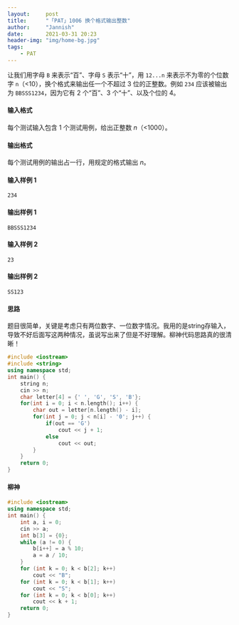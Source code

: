 ```yaml
---
layout:     post
title:      "「PAT」1006 换个格式输出整数"
author:     "Jannish"
date:       2021-03-31 20:23
header-img: "img/home-bg.jpg"
tags:
    - PAT
---
```

让我们用字母 `B` 来表示“百”、字母 `S` 表示“十”，用 `12...n` 来表示不为零的个位数字 `n`（<10），换个格式来输出任一个不超过 3 位的正整数。例如 `234` 应该被输出为 `BBSSS1234`，因为它有 2 个“百”、3 个“十”、以及个位的 4。

#### 输入格式

每个测试输入包含 1 个测试用例，给出正整数 *n*（<1000）。

#### 输出格式

每个测试用例的输出占一行，用规定的格式输出 *n*。

#### 输入样例 1

```in
234
```

#### 输出样例 1

```out
BBSSS1234
```

#### 输入样例 2

```in
23
```

#### 输出样例 2

```out
SS123
```

#### 思路

题目很简单，关键是考虑只有两位数字、一位数字情况。我用的是string存输入，导致不好后面写这两种情况，虽说写出来了但是不好理解。柳神代码思路真的很清晰！

```c++
#include <iostream>
#include <string>
using namespace std;
int main() {
    string n;
    cin >> n;
    char letter[4] = {' ', 'G', 'S', 'B'};
    for(int i = 0; i < n.length(); i++) {
        char out = letter[n.length() - i];
        for(int j = 0; j < n[i] - '0'; j++) {
            if(out == 'G')
                cout << j + 1;
            else
                cout << out;
        }
    }
    return 0;
}
```

#### 柳神

```c++
#include <iostream>
using namespace std;
int main() {
    int a, i = 0;
    cin >> a;
    int b[3] = {0};
    while (a != 0) {
        b[i++] = a % 10;
        a = a / 10;
    }
    for (int k = 0; k < b[2]; k++)
        cout << "B";
    for (int k = 0; k < b[1]; k++)
        cout << "S";
    for (int k = 0; k < b[0]; k++)
        cout << k + 1;
    return 0;
}
```